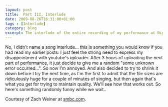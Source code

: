 ```yaml
---
layout: post
title:  Part III, Interlude
date: 2009-08-26T16:31:00+01:00
tags : [Interlude]
category: blog
excerpt: The interlude of the entire recording of my performance at Night of Arts.
---
```

No, I didn't name a song interlude... this is something you would know if you had read my earlier posts. I just feel the strong need to express my disappointment with youtube's uploader. After 3 hours of uploading the next part of performance, it just decide to give me a random "some unknown error occurred...". So now I'm annoyed. And also decided to try to shrink it down before I try the next time, as I'm the first to admit that the file sizes are ridiculously huge for a couple of minutes of singing, but then again that's what you get for trying to maintain quality. We'll see how that works out. So here's something randomly funny while we wait..

Courtesy of Zach Weiner at [smbc.com][smbc].

[smbc]: http://www.smbc-comics.com/
